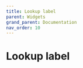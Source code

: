 ```yaml
---
title: Lookup label
parent: Widgets
grand_parent: Documentation
nav_order: 10
---
```


# Lookup label